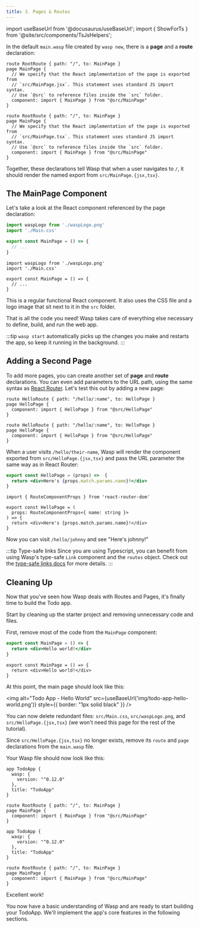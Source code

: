 ```yaml
---
title: 3. Pages & Routes
---
```


import useBaseUrl from '@docusaurus/useBaseUrl';
import { ShowForTs } from '@site/src/components/TsJsHelpers';

In the default `main.wasp` file created by `wasp new`, there is a **page** and a **route** declaration:

<Tabs groupId="js-ts">
<TabItem value="js" label="JavaScript">

```wasp title="main.wasp"
route RootRoute { path: "/", to: MainPage }
page MainPage {
  // We specify that the React implementation of the page is exported from 
  // `src/MainPage.jsx`. This statement uses standard JS import syntax.
  // Use `@src` to reference files inside the `src` folder.
  component: import { MainPage } from "@src/MainPage"
}
```

</TabItem>
<TabItem value="ts" label="TypeScript">

```wasp title="main.wasp"
route RootRoute { path: "/", to: MainPage }
page MainPage {
  // We specify that the React implementation of the page is exported from
  // `src/MainPage.tsx`. This statement uses standard JS import syntax.
  // Use `@src` to reference files inside the `src` folder.
  component: import { MainPage } from "@src/MainPage"
}
```

</TabItem>
</Tabs>

Together, these declarations tell Wasp that when a user navigates to `/`, it should render the named export from `src/MainPage.{jsx,tsx}`.

## The MainPage Component

Let's take a look at the React component referenced by the page declaration:

<Tabs groupId="js-ts">
<TabItem value="js" label="JavaScript">

```jsx title="src/MainPage.jsx"
import waspLogo from './waspLogo.png'
import './Main.css'

export const MainPage = () => {
  // ...
}
```

</TabItem>
<TabItem value="ts" label="TypeScript">

```tsx title="src/MainPage.tsx"
import waspLogo from './waspLogo.png'
import './Main.css'

export const MainPage = () => {
  // ...
}
```

</TabItem>
</Tabs>

This is a regular functional React component. It also uses the CSS file and a logo image that sit next to it in the `src` folder.

That is all the code you need! Wasp takes care of everything else necessary to define, build, and run the web app.

:::tip
`wasp start` automatically picks up the changes you make and restarts the app, so keep it running in the background.
:::

## Adding a Second Page

To add more pages, you can create another set of **page** and **route** declarations. You can even add parameters to the URL path, using the same syntax as [React Router](https://reactrouter.com/web/). Let's test this out by adding a new page:

<Tabs groupId="js-ts">
<TabItem value="js" label="JavaScript">

```wasp title="main.wasp"
route HelloRoute { path: "/hello/:name", to: HelloPage }
page HelloPage {
  component: import { HelloPage } from "@src/HelloPage"
}
```

</TabItem>
<TabItem value="ts" label="TypeScript">

```wasp title="main.wasp"
route HelloRoute { path: "/hello/:name", to: HelloPage }
page HelloPage {
  component: import { HelloPage } from "@src/HelloPage"
}
```

</TabItem>
</Tabs>

When a user visits `/hello/their-name`, Wasp will render the component exported from `src/HelloPage.{jsx,tsx}` and pass the URL parameter the same way as in React Router:

<Tabs groupId="js-ts">
<TabItem value="js" label="JavaScript">

```jsx title="src/HelloPage.jsx"
export const HelloPage = (props) =>  {
  return <div>Here's {props.match.params.name}!</div>
}
```

</TabItem>
<TabItem value="ts" label="TypeScript">


```tsx title="src/HelloPage.tsx"
import { RouteComponentProps } from 'react-router-dom'

export const HelloPage = (
  props: RouteComponentProps<{ name: string }>
) => {
  return <div>Here's {props.match.params.name}!</div>
}
```

</TabItem>
</Tabs>

Now you can visit `/hello/johnny` and see "Here's johnny!"

<ShowForTs>

:::tip Type-safe links
Since you are using Typescript, you can benefit from using Wasp's type-safe `Link` component and the `routes` object. Check out the [type-safe links docs](../advanced/links) for more details.
:::
</ShowForTs>

## Cleaning Up

Now that you've seen how Wasp deals with Routes and Pages, it's finally time to build the Todo app.

Start by cleaning up the starter project and removing unnecessary code and files.

First, remove most of the code from the `MainPage` component:

<Tabs groupId="js-ts">
<TabItem value="js" label="JavaScript">

```jsx title="src/MainPage.jsx"
export const MainPage = () => {
  return <div>Hello world!</div>
}
```

</TabItem>
<TabItem value="ts" label="TypeScript">

```tsx title="src/MainPage.tsx"
export const MainPage = () => {
  return <div>Hello world!</div>
}
```

</TabItem>
</Tabs>

At this point, the main page should look like this:

<img alt="Todo App - Hello World"
src={useBaseUrl('img/todo-app-hello-world.png')}
style={{ border: "1px solid black" }}
/>


You can now delete redundant files: `src/Main.css`, `src/waspLogo.png`, and `src/HelloPage.{jsx,tsx}` (we won't need this page for the rest of the tutorial).

Since `src/HelloPage.{jsx,tsx}` no longer exists, remove its `route` and `page` declarations from the `main.wasp` file.

Your Wasp file should now look like this:

<Tabs groupId="js-ts">
<TabItem value="js" label="JavaScript">

```wasp title="main.wasp"
app TodoApp {
  wasp: {
    version: "^0.12.0"
  },
  title: "TodoApp"
}

route RootRoute { path: "/", to: MainPage }
page MainPage {
  component: import { MainPage } from "@src/MainPage"
}
```

</TabItem>
<TabItem value="ts" label="TypeScript">

```wasp title="main.wasp"
app TodoApp {
  wasp: {
    version: "^0.12.0"
  },
  title: "TodoApp"
}

route RootRoute { path: "/", to: MainPage }
page MainPage {
  component: import { MainPage } from "@src/MainPage"
}
```

</TabItem>
</Tabs>


Excellent work!

You now have a basic understanding of Wasp and are ready to start building your TodoApp.
We'll implement the app's core features in the following sections.
